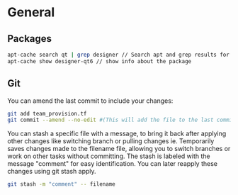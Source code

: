 # General
## Packages
```bash
apt-cache search qt | grep designer // Search apt and grep results for specific package  
apt-cache show designer-qt6 // show info about the package 
```

## Git
You can amend the last commit to include your changes:
```bash
git add team_provision.tf
git commit --amend --no-edit #(This will add the file to the last commit without changing the commit message)
```
You can stash a specific file with a message, to bring it back after applying other changes like switching branch or pulling changes ie.
Temporarily saves changes made to the filename file, allowing you to switch branches or work on other tasks without committing. The stash is labeled with the message "comment" for easy identification. You can later reapply these changes using git stash apply.
```bash
git stash -m "comment" -- filename
```
